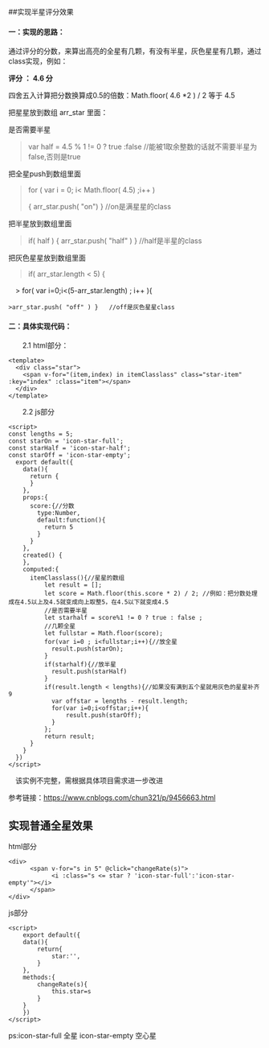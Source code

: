 ##实现半星评分效果

#### 一：实现的思路： 

通过评分的分数，来算出高亮的全星有几颗，有没有半星，灰色星星有几颗，通过class实现，例如：

**评分 ： 4.6 分** 

四舍五入计算把分数换算成0.5的倍数：Math.floor( 4.6 *2 ) / 2   等于 4.5

把星星放到数组 arr_star 里面：

是否需要半星  

> var half = 4.5 % 1 != 0 ?  true :false    //能被1取余整数的话就不需要半星为false,否则是true

把全星push到数组里面  

> for ( var i = 0; i< Math.floor( 4.5) ;i++ ) 
>
> {  arr_star.push( "on")  }  //on是满星星的class

把半星放到数组里面 

> if( half ) { arr_star.push( "half" ) }  //half是半星的class

把灰色星星放到数组里面

>  if( arr_star.length < 5) { 

　>  for( var i=0;i<(5-arr_star.length) ; i++ ){  

	>arr_star.push( "off" ) }   //off是灰色星星class

#### 二：具体实现代码：

　　2.1 html部分：　　　　

```vue
<template>
  <div class="star">
    <span v-for="(item,index) in itemClasslass" class="star-item" :key="index" :class="item"></span>
  </div>
</template>
```

　　2.2 js部分

```vue
<script>
const lengths = 5;
const starOn = 'icon-star-full';
const starHalf = 'icon-star-half';
const starOff = 'icon-star-empty';
  export default({
    data(){
      return {
      }
    },
    props:{
      score:{//分数
        type:Number,
        default:function(){
          return 5
        }
      }
    },
    created() {
    },
    computed:{
      itemClasslass(){//星星的数组
          let result = [];
          let score = Math.floor(this.score * 2) / 2; //例如：把分数处理成在4.5以上及4.5就变成向上取整5，在4.5以下就变成4.5
          //是否需要半星
          let starhalf = score%1 != 0 ? true : false ;
          //几颗全星
          let fullstar = Math.floor(score);
          for(var i=0 ; i<fullstar;i++){//放全星
            result.push(starOn);
          }
          if(starhalf){//放半星
            result.push(starHalf)
          }
          if(result.length < lengths){//如果没有满到五个星就用灰色的星星补齐9
            var offstar = lengths - result.length;
            for(var i=0;i<offstar;i++){
                result.push(starOff);
            }
          };
          return result;
      }
    }
  })
</script>
```

　该实例不完整，需根据具体项目需求进一步改进

参考链接：https://www.cnblogs.com/chun321/p/9456663.html

## 实现普通全星效果

html部分

```vue
<div>
      <span v-for="s in 5" @click="changeRate(s)">
            <i :class="s <= star ? 'icon-star-full':'icon-star-empty'"></i>
      </span>
</div>
```

js部分

```vue
<script>
    export default({
    data(){
        return{
            star:'',
        }
    },
    methods:{
        changeRate(s){
            this.star=s
        }
    }
    })
</script>
```

ps:icon-star-full 全星 icon-star-empty 空心星

